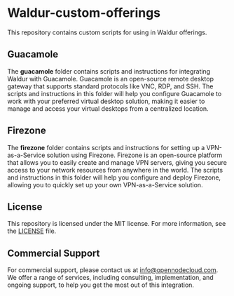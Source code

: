# Waldur-custom-offerings

This repository contains custom scripts for using in Waldur offerings.

## Guacamole

The **guacamole** folder contains scripts and instructions for integrating Waldur with Guacamole. Guacamole is an open-source remote desktop gateway that supports standard protocols like VNC, RDP, and SSH. The scripts and instructions in this folder will help you configure Guacamole to work with your preferred virtual desktop solution, making it easier to manage and access your virtual desktops from a centralized location.

## Firezone

The **firezone** folder contains scripts and instructions for setting up a VPN-as-a-Service solution using Firezone. Firezone is an open-source platform that allows you to easily create and manage VPN servers, giving you secure access to your network resources from anywhere in the world. The scripts and instructions in this folder will help you configure and deploy Firezone, allowing you to quickly set up your own VPN-as-a-Service solution.

## License

This repository is licensed under the MIT license. For more information, see the [LICENSE](LICENSE) file.

## Commercial Support

For commercial support, please contact us at info@opennodecloud.com. We offer a range of services, including consulting, implementation, and ongoing support, to help you get the most out of this integration.
